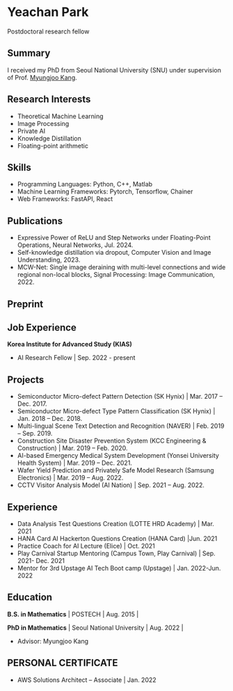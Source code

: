 # Yeachan Park
Postdoctoral research fellow

## Summary
I received my PhD from Seoul National University (SNU) under supervision of Prof. [Myungjoo Kang](https://www.ncia.snu.ac.kr/general-5-1). 

## Research Interests 
- Theoretical Machine Learning
- Image Processing
- Private AI
- Knowledge Distillation 
- Floating-point arithmetic

## Skills
- Programming Languages: Python, C++, Matlab
- Machine Learning Frameworks: Pytorch, Tensorflow, Chainer
- Web Frameworks: FastAPI, React

## Publications
-  Expressive Power of ReLU and Step Networks under Floating-Point Operations, Neural Networks, Jul. 2024. 
-  Self-knowledge distillation via dropout, Computer Vision and Image Understanding, 2023. 
-  MCW-Net: Single image deraining with multi-level connections and wide regional non-local blocks, Signal Processing: Image Communication, 2022.

  
## Preprint

## Job Experience
**Korea Institute for Advanced Study (KIAS)**   
- AI Research Fellow | Sep. 2022 - present


## Projects
- Semiconductor Micro-defect Pattern Detection (SK Hynix) | Mar. 2017 – Dec. 2017.
- Semiconductor Micro-defect Type Pattern Classification (SK Hynix) | Jan. 2018 – Dec. 2018.
- Multi-lingual Scene Text Detection and Recognition (NAVER) | Feb. 2019 – Sep. 2019.
- Construction Site Disaster Prevention System (KCC Engineering & Construction) | Mar. 2019 – Feb. 2020.
- AI-based Emergency Medical System Development (Yonsei University Health System) | Mar. 2019 – Dec. 2021.
- Wafer Yield Prediction and Privately Safe Model Research (Samsung Electronics) | Mar. 2019 – Aug. 2022.
- CCTV Visitor Analysis Model (AI Nation) | Sep. 2021 – Aug. 2022.

## Experience 
- Data Analysis Test Questions Creation (LOTTE HRD Academy) | Mar. 2021
- HANA Card AI Hackerton Questions Creation (HANA Card) |Jun. 2021
- Practice Coach for AI Lecture (Elice) | Oct. 2021
- Play Carnival Startup Mentoring (Campus Town, Play Carnival) | Sep. 2021- Dec. 2021
- Mentor for 3rd Upstage AI Tech Boot camp (Upstage) | Jan. 2022-Jun. 2022

## Education
**B.S. in Mathematics** | POSTECH | Aug. 2015 |

**PhD in Mathematics** | Seoul National University | Aug. 2022 | 
 - Advisor: Myungjoo Kang

## PERSONAL CERTIFICATE
- AWS Solutions Architect – Associate |  Jan. 2022

